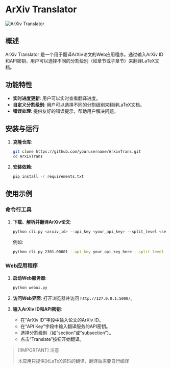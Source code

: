 # ArXiv Translator

![ArXiv Translator](https://placehold.co/600x200/bisque/midnightblue?text=ArXiv\nTranslator&font=lora)

## 概述

ArXiv Translator 是一个用于翻译ArXiv论文的Web应用程序。通过输入ArXiv ID和API密钥，用户可以选择不同的分割级别（如章节或子章节）来翻译LaTeX文档。


## 功能特性

- **实时进度更新**: 用户可以实时查看翻译进度。
- **自定义分割级别**: 用户可以选择不同的分割级别来翻译LaTeX文档。
- **错误处理**: 提供友好的错误提示，帮助用户解决问题。

## 安装与运行

1. **克隆仓库**:
   ```bash
   git clone https://github.com/yourusername/ArxivTrans.git
   cd ArxivTrans
   ```
2. **安装依赖**:
   ```bash
   pip install -r requirements.txt
   ```

## 使用示例

### 命令行工具

1. **下载、解析并翻译ArXiv论文**:
   ```bash
   python cli.py <arxiv_id> --api_key <your_api_key> --split_level <section|subsection>
   ```
   例如:
   ```bash
   python cli.py 2301.00001 --api_key your_api_key_here --split_level section
   ```

### Web应用程序

1. **启动Web服务器**:
   ```bash
   python webui.py
   ```

2. **访问Web界面**:
   打开浏览器并访问 `http://127.0.0.1:5000/`。

3. **输入ArXiv ID和API密钥**:
   - 在“ArXiv ID”字段中输入论文的ArXiv ID。
   - 在“API Key”字段中输入翻译服务的API密钥。
   - 选择分割级别（如“section”或“subsection”）。
   - 点击“Translate”按钮开始翻译。

> [!IMPORTANT] 注意
>
> 本应用只提供对LaTeX源码的翻译，翻译后需要自行编译